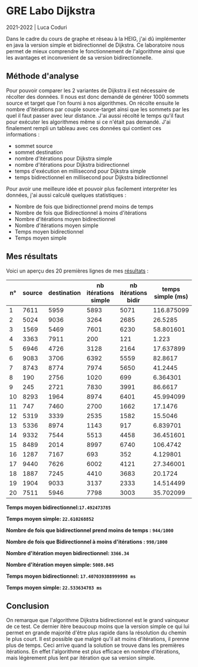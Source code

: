 
# GRE Labo Dijkstra
2021-2022 | Luca Coduri

Dans le cadre du cours de graphe et réseau à la HEIG, j'ai dû implémenter en java la version simple et bidirectionnel de Dijkstra.
Ce laboratoire nous permet de mieux comprendre le fonctionnement de l'algorithme ainsi que les avantages et inconvenient de sa version bidirectionnelle.

## Méthode d'analyse
Pour pouvoir comparer les 2 variantes de Dijkstra il est nécessaire de récolter des données.
Il nous est donc demandé de générer 1000 sommets source et target que l'on fourni à nos algorithmes.
On récolte ensuite le nombre d'itérations par couple source-target ainsi que les sommets par les quel il faut passer avec leur distance.
J'ai aussi récolté le temps qu'il faut pour exécuter les algorithmes même si ce n'était pas demandé.
J'ai finalement rempli un tableau avec ces données qui contient ces informations :
- sommet source
- sommet destination
- nombre d'itérations pour Dijkstra simple
- nombre d'itérations pour Dijkstra bidirectionnel
- temps d'exécution en millisecond pour Dijkstra simple
- temps bidirectionnel en millisecond pour Dijkstra bidirectionnel

Pour avoir une meilleure idée et pouvoir plus facilement interpréter les données, j'ai aussi calculé quelques statistiques :
- Nombre de fois que bidirectionnel prend moins de temps
- Nombre de fois que Bidirectionnel à moins d'itérations
- Nombre d'itérations moyen bidirectionnel
- Nombre d'itérations moyen simple
- Temps moyen bidirectionnel
- Temps moyen simple

## Mes résultats

Voici un aperçu des 20 premières lignes de mes [résultats](results.md) :

| n°   | source | destination | nb itérations simple | nb itérations bidir | temps simple (ms) | temps bidir (ms) |
|------|--------|-------------|----------------------|---------------------|-------------------|------------------|
| 1    | 7611   | 5959        | 5893                 | 5071                | 116.875099        | 61.377           |
| 2    | 5024   | 9036        | 3264                 | 2685                | 26.5285           | 45.9114          |
| 3    | 1569   | 5469        | 7601                 | 6230                | 58.801601         | 34.9501          |
| 4    | 3363   | 7911        | 200                  | 121                 | 1.223             | 1.6803           |
| 5    | 6946   | 4726        | 3128                 | 2164                | 17.637899         | 11.776199        |
| 6    | 9083   | 3706        | 6392                 | 5559                | 82.8617           | 34.8346          |
| 7    | 8743   | 8774        | 7974                 | 5650                | 41.2445           | 35.588399        |
| 8    | 190    | 2756        | 1020                 | 699                 | 6.364301          | 5.277901         |
| 9    | 245    | 2721        | 7830                 | 3991                | 86.6617           | 63.7522          |
| 10   | 8293   | 1964        | 8974                 | 6401                | 45.994099         | 37.499699        |
| 11   | 747    | 7460        | 2700                 | 1662                | 17.1476           | 11.1906          |
| 12   | 5319   | 3339        | 2535                 | 1582                | 15.5046           | 11.3302          |
| 13   | 5336   | 8974        | 1143                 | 917                 | 6.839701          | 7.7952           |
| 14   | 9332   | 7544        | 5513                 | 4458                | 36.451601         | 28.935901        |
| 15   | 8489   | 2014        | 8997                 | 6740                | 106.4742          | 88.118099        |
| 16   | 1287   | 7167        | 693                  | 352                 | 4.129801          | 2.2378           |
| 17   | 9440   | 7626        | 6002                 | 4121                | 27.346001         | 20.576           |
| 18   | 1887   | 7245        | 4410                 | 3683                | 20.1724           | 18.658301        |
| 19   | 1904   | 9033        | 3137                 | 2333                | 14.514499         | 13.5449          |
| 20   | 7511   | 5946        | 7798                 | 3003                | 35.702099         | 15.1728          |

**Temps moyen bidirectionnel:`17.492473785`**

**Temps moyen simple: `22.610268852`**

**Nombre de fois que bidirectionnel prend moins de temps : `944/1000`**

**Nombre de fois que Bidirectionnel à moins d'itérations : `998/1000`**

**Nombre d'itération moyen bidirectionnel: `3366.34`**

**Nombre d'itération moyen simple: `5008.845`**

**Temps moyen bidirectionnel: `17.407039388999998 ms`**

**Temps moyen simple: `22.533634783 ms`**

## Conclusion
On remarque que l'algorithme Dijkstra bidirectionnel est le grand vainqueur de ce test.
Ce dernier itère beaucoup moins que la version simple ce qui lui permet en grande majorité d'être plus rapide dans la résolution du chemin le plus court.
Il est possible que malgré qu'il ait moins d'itérations, il prenne plus de temps. Ceci arrive quand la solution se trouve dans les premières itérations.
En effet l'algorithme est plus efficace en nombre d'itérations, mais légèrement plus lent par itération que sa version simple.